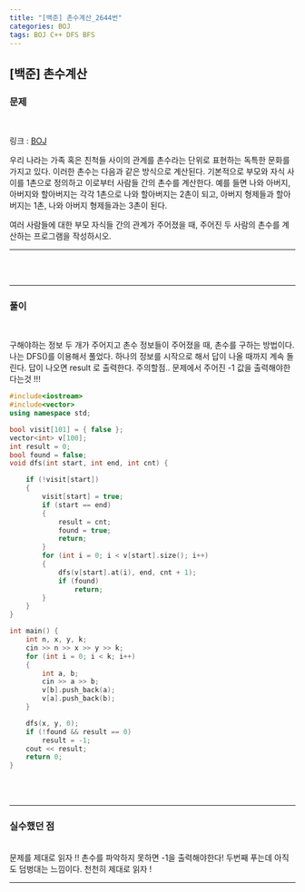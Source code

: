 ```yaml
---
title: "[백준] 촌수계산_2644번"
categories: BOJ
tags: BOJ C++ DFS BFS
---
```


<!-- prettier-ignore-start -->
## [백준] 촌수계산

### 문제
<br/>

링크 : [BOJ](https://www.acmicpc.net/problem/2644)

우리 나라는 가족 혹은 친척들 사이의 관계를 촌수라는 단위로 표현하는 독특한 문화를 가지고 있다. 이러한 촌수는 다음과 같은 방식으로 계산된다. 기본적으로 부모와 자식 사이를 1촌으로 정의하고 이로부터 사람들 간의 촌수를 계산한다. 예를 들면 나와 아버지, 아버지와 할아버지는 각각 1촌으로 나와 할아버지는 2촌이 되고, 아버지 형제들과 할아버지는 1촌, 나와 아버지 형제들과는 3촌이 된다.

여러 사람들에 대한 부모 자식들 간의 관계가 주어졌을 때, 주어진 두 사람의 촌수를 계산하는 프로그램을 작성하시오.

---

<br/><br/>

---
### 풀이
<br/>

구해야하는 정보 두 개가 주어지고 촌수 정보들이 주어졌을 때, 촌수를 구하는 방법이다.
나는 DFS()를 이용해서 풀었다.
하나의 정보를 시작으로 해서 답이 나올 때까지 계속 돌린다.
답이 나오면 result 로 출력한다.
주의할점.. 문제에서 주어진 -1 값을 출력해야한다는것 !!!

```cpp
#include<iostream>
#include<vector>
using namespace std;

bool visit[101] = { false };
vector<int> v[100];
int result = 0;
bool found = false;
void dfs(int start, int end, int cnt) {

	if (!visit[start])
	{
		visit[start] = true;
		if (start == end)
		{
			result = cnt;
			found = true;
			return;
		}
		for (int i = 0; i < v[start].size(); i++)
		{
			dfs(v[start].at(i), end, cnt + 1);
			if (found)
				return;
		}
	}
}

int main() {
	int n, x, y, k;
	cin >> n >> x >> y >> k;
	for (int i = 0; i < k; i++)
	{
		int a, b;
		cin >> a >> b;
		v[b].push_back(a);
		v[a].push_back(b);
	}

	dfs(x, y, 0);
	if (!found && result == 0)
		result = -1;
	cout << result;
	return 0;
}
```

<br/><br/>


---

### 실수했던 점
<br/>
  문제를 제대로 읽자 !!
  촌수를 파악하지 못하면 -1을 출력해야한다!
  두번째 푸는데 아직도 덤벙대는 느낌이다. 천천히 제대로 읽자 !

---
<!-- prettier-ignore-end -->

